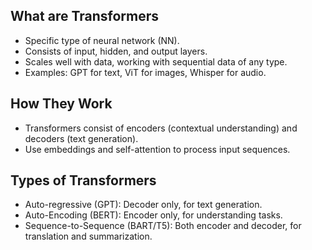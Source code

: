 ## What are Transformers
- Specific type of neural network (NN).
- Consists of input, hidden, and output layers.
- Scales well with data, working with sequential data of any type.
- Examples: GPT for text, ViT for images, Whisper for audio.


## How They Work
- Transformers consist of encoders (contextual understanding) and decoders (text generation).
- Use embeddings and self-attention to process input sequences.

## Types of Transformers
- Auto-regressive (GPT): Decoder only, for text generation.
- Auto-Encoding (BERT): Encoder only, for understanding tasks.
- Sequence-to-Sequence (BART/T5): Both encoder and decoder, for translation and summarization.
